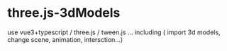 # three.js-3dModels
use vue3+typescript / three.js / tween.js ... including ( import 3d models, change scene, animation, intersction...)
